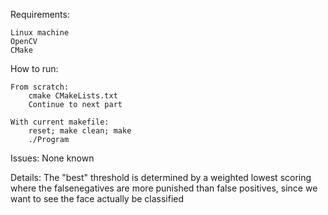Requirements:

    Linux machine
    OpenCV
    CMake

How to run:

    From scratch:
        cmake CMakeLists.txt
        Continue to next part

    With current makefile:
        reset; make clean; make
        ./Program

Issues: 
    None known

Details:
    The "best" threshold is determined by a weighted lowest scoring where the falsenegatives are more punished than false positives, since we want to see the face actually be classified
